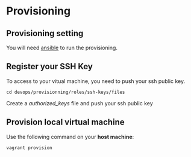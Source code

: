Provisioning
============

Provisioning setting
--------------------
You will need [ansible](http://docs.ansible.com/intro_installation.html#latest-releases-via-apt-ubuntu) to run the provisioning.

Register your SSH Key
---------------------

To access to your vitual machine, you need to push your ssh public key.

```
cd devops/provisionning/roles/ssh-keys/files
```

Create a _authorized_keys_ file and push your ssh public key




Provision local virtual machine
-------------------------------
Use the following command on your **host machine**:

```
vagrant provision
```
